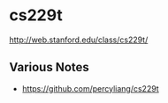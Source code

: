 # cs229t

http://web.stanford.edu/class/cs229t/

## Various Notes

- https://github.com/percyliang/cs229t
